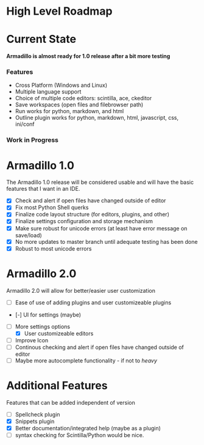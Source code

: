 # High Level Roadmap

# Current State
**Armadillo is almost ready for 1.0 release after a bit more testing**

### Features
- Cross Platform (Windows and Linux)
- Multiple language support
- Choice of multiple code editors: scintilla, ace, ckeditor
- Save workspaces (open files and filebrowser path)
- Run works for python, markdown, and html
- Outline plugin works for python, markdown, html, javascript, css, ini/conf

### Work in Progress


# Armadillo 1.0
The Armadillo 1.0 release will be considered usable and will have the basic features that I want in an IDE.

- [x] Check and alert if open files have changed outside of editor
- [x] Fix most Python Shell querks
- [x] Finalize code layout structure (for editors, plugins, and other)
- [x] Finalize settings configuration and storage mechanism
- [x] Make sure robust for unicode errors (at least have error message on save/load)
- [x] No more updates to master branch until adequate testing has been done
- [x] Robust to most unicode errors

# Armadillo 2.0
Armadillo 2.0 will allow for better/easier user customization

- [ ] Ease of use of adding plugins and user customizeable plugins
- [-] UI for settings (maybe)
- [ ] More settings options
    - [x] User customizeable editors
- [ ] Improve Icon
- [ ] Continous checking and alert if open files have changed outside of editor
- [ ] Maybe more autocomplete functionality - if not to *heavy*

# Additional Features
Features that can be added independent of version

- [ ] Spellcheck plugin
- [x] Snippets plugin
- [x] Better documentation/integrated help (maybe as a plugin)
- [ ] syntax checking for Scintilla/Python would be nice.